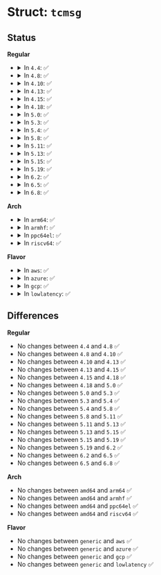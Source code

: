 # Struct: <code>tcmsg</code>

## Status
<b>Regular</b>
<ul>
<li>
<details>
<summary>In <code>4.4</code>: ✅</summary>

```c
struct tcmsg {
    unsigned char tcm_family;
    unsigned char tcm__pad1;
    short unsigned int tcm__pad2;
    int tcm_ifindex;
    __u32 tcm_handle;
    __u32 tcm_parent;
    __u32 tcm_info;
};
```
</details>
</li>
<li>
<details>
<summary>In <code>4.8</code>: ✅</summary>

```c
struct tcmsg {
    unsigned char tcm_family;
    unsigned char tcm__pad1;
    short unsigned int tcm__pad2;
    int tcm_ifindex;
    __u32 tcm_handle;
    __u32 tcm_parent;
    __u32 tcm_info;
};
```
</details>
</li>
<li>
<details>
<summary>In <code>4.10</code>: ✅</summary>

```c
struct tcmsg {
    unsigned char tcm_family;
    unsigned char tcm__pad1;
    short unsigned int tcm__pad2;
    int tcm_ifindex;
    __u32 tcm_handle;
    __u32 tcm_parent;
    __u32 tcm_info;
};
```
</details>
</li>
<li>
<details>
<summary>In <code>4.13</code>: ✅</summary>

```c
struct tcmsg {
    unsigned char tcm_family;
    unsigned char tcm__pad1;
    short unsigned int tcm__pad2;
    int tcm_ifindex;
    __u32 tcm_handle;
    __u32 tcm_parent;
    __u32 tcm_info;
};
```
</details>
</li>
<li>
<details>
<summary>In <code>4.15</code>: ✅</summary>

```c
struct tcmsg {
    unsigned char tcm_family;
    unsigned char tcm__pad1;
    short unsigned int tcm__pad2;
    int tcm_ifindex;
    __u32 tcm_handle;
    __u32 tcm_parent;
    __u32 tcm_info;
};
```
</details>
</li>
<li>
<details>
<summary>In <code>4.18</code>: ✅</summary>

```c
struct tcmsg {
    unsigned char tcm_family;
    unsigned char tcm__pad1;
    short unsigned int tcm__pad2;
    int tcm_ifindex;
    __u32 tcm_handle;
    __u32 tcm_parent;
    __u32 tcm_info;
};
```
</details>
</li>
<li>
<details>
<summary>In <code>5.0</code>: ✅</summary>

```c
struct tcmsg {
    unsigned char tcm_family;
    unsigned char tcm__pad1;
    short unsigned int tcm__pad2;
    int tcm_ifindex;
    __u32 tcm_handle;
    __u32 tcm_parent;
    __u32 tcm_info;
};
```
</details>
</li>
<li>
<details>
<summary>In <code>5.3</code>: ✅</summary>

```c
struct tcmsg {
    unsigned char tcm_family;
    unsigned char tcm__pad1;
    short unsigned int tcm__pad2;
    int tcm_ifindex;
    __u32 tcm_handle;
    __u32 tcm_parent;
    __u32 tcm_info;
};
```
</details>
</li>
<li>
<details>
<summary>In <code>5.4</code>: ✅</summary>

```c
struct tcmsg {
    unsigned char tcm_family;
    unsigned char tcm__pad1;
    short unsigned int tcm__pad2;
    int tcm_ifindex;
    __u32 tcm_handle;
    __u32 tcm_parent;
    __u32 tcm_info;
};
```
</details>
</li>
<li>
<details>
<summary>In <code>5.8</code>: ✅</summary>

```c
struct tcmsg {
    unsigned char tcm_family;
    unsigned char tcm__pad1;
    short unsigned int tcm__pad2;
    int tcm_ifindex;
    __u32 tcm_handle;
    __u32 tcm_parent;
    __u32 tcm_info;
};
```
</details>
</li>
<li>
<details>
<summary>In <code>5.11</code>: ✅</summary>

```c
struct tcmsg {
    unsigned char tcm_family;
    unsigned char tcm__pad1;
    short unsigned int tcm__pad2;
    int tcm_ifindex;
    __u32 tcm_handle;
    __u32 tcm_parent;
    __u32 tcm_info;
};
```
</details>
</li>
<li>
<details>
<summary>In <code>5.13</code>: ✅</summary>

```c
struct tcmsg {
    unsigned char tcm_family;
    unsigned char tcm__pad1;
    short unsigned int tcm__pad2;
    int tcm_ifindex;
    __u32 tcm_handle;
    __u32 tcm_parent;
    __u32 tcm_info;
};
```
</details>
</li>
<li>
<details>
<summary>In <code>5.15</code>: ✅</summary>

```c
struct tcmsg {
    unsigned char tcm_family;
    unsigned char tcm__pad1;
    short unsigned int tcm__pad2;
    int tcm_ifindex;
    __u32 tcm_handle;
    __u32 tcm_parent;
    __u32 tcm_info;
};
```
</details>
</li>
<li>
<details>
<summary>In <code>5.19</code>: ✅</summary>

```c
struct tcmsg {
    unsigned char tcm_family;
    unsigned char tcm__pad1;
    short unsigned int tcm__pad2;
    int tcm_ifindex;
    __u32 tcm_handle;
    __u32 tcm_parent;
    __u32 tcm_info;
};
```
</details>
</li>
<li>
<details>
<summary>In <code>6.2</code>: ✅</summary>

```c
struct tcmsg {
    unsigned char tcm_family;
    unsigned char tcm__pad1;
    short unsigned int tcm__pad2;
    int tcm_ifindex;
    __u32 tcm_handle;
    __u32 tcm_parent;
    __u32 tcm_info;
};
```
</details>
</li>
<li>
<details>
<summary>In <code>6.5</code>: ✅</summary>

```c
struct tcmsg {
    unsigned char tcm_family;
    unsigned char tcm__pad1;
    short unsigned int tcm__pad2;
    int tcm_ifindex;
    __u32 tcm_handle;
    __u32 tcm_parent;
    __u32 tcm_info;
};
```
</details>
</li>
<li>
<details>
<summary>In <code>6.8</code>: ✅</summary>

```c
struct tcmsg {
    unsigned char tcm_family;
    unsigned char tcm__pad1;
    short unsigned int tcm__pad2;
    int tcm_ifindex;
    __u32 tcm_handle;
    __u32 tcm_parent;
    __u32 tcm_info;
};
```
</details>
</li>
</ul>
<b>Arch</b>
<ul>
<li>
<details>
<summary>In <code>arm64</code>: ✅</summary>

```c
struct tcmsg {
    unsigned char tcm_family;
    unsigned char tcm__pad1;
    short unsigned int tcm__pad2;
    int tcm_ifindex;
    __u32 tcm_handle;
    __u32 tcm_parent;
    __u32 tcm_info;
};
```
</details>
</li>
<li>
<details>
<summary>In <code>armhf</code>: ✅</summary>

```c
struct tcmsg {
    unsigned char tcm_family;
    unsigned char tcm__pad1;
    short unsigned int tcm__pad2;
    int tcm_ifindex;
    __u32 tcm_handle;
    __u32 tcm_parent;
    __u32 tcm_info;
};
```
</details>
</li>
<li>
<details>
<summary>In <code>ppc64el</code>: ✅</summary>

```c
struct tcmsg {
    unsigned char tcm_family;
    unsigned char tcm__pad1;
    short unsigned int tcm__pad2;
    int tcm_ifindex;
    __u32 tcm_handle;
    __u32 tcm_parent;
    __u32 tcm_info;
};
```
</details>
</li>
<li>
<details>
<summary>In <code>riscv64</code>: ✅</summary>

```c
struct tcmsg {
    unsigned char tcm_family;
    unsigned char tcm__pad1;
    short unsigned int tcm__pad2;
    int tcm_ifindex;
    __u32 tcm_handle;
    __u32 tcm_parent;
    __u32 tcm_info;
};
```
</details>
</li>
</ul>
<b>Flavor</b>
<ul>
<li>
<details>
<summary>In <code>aws</code>: ✅</summary>

```c
struct tcmsg {
    unsigned char tcm_family;
    unsigned char tcm__pad1;
    short unsigned int tcm__pad2;
    int tcm_ifindex;
    __u32 tcm_handle;
    __u32 tcm_parent;
    __u32 tcm_info;
};
```
</details>
</li>
<li>
<details>
<summary>In <code>azure</code>: ✅</summary>

```c
struct tcmsg {
    unsigned char tcm_family;
    unsigned char tcm__pad1;
    short unsigned int tcm__pad2;
    int tcm_ifindex;
    __u32 tcm_handle;
    __u32 tcm_parent;
    __u32 tcm_info;
};
```
</details>
</li>
<li>
<details>
<summary>In <code>gcp</code>: ✅</summary>

```c
struct tcmsg {
    unsigned char tcm_family;
    unsigned char tcm__pad1;
    short unsigned int tcm__pad2;
    int tcm_ifindex;
    __u32 tcm_handle;
    __u32 tcm_parent;
    __u32 tcm_info;
};
```
</details>
</li>
<li>
<details>
<summary>In <code>lowlatency</code>: ✅</summary>

```c
struct tcmsg {
    unsigned char tcm_family;
    unsigned char tcm__pad1;
    short unsigned int tcm__pad2;
    int tcm_ifindex;
    __u32 tcm_handle;
    __u32 tcm_parent;
    __u32 tcm_info;
};
```
</details>
</li>
</ul>

## Differences
<b>Regular</b>
<ul>
<li>
No changes between <code>4.4</code> and <code>4.8</code> ✅
</li>
<li>
No changes between <code>4.8</code> and <code>4.10</code> ✅
</li>
<li>
No changes between <code>4.10</code> and <code>4.13</code> ✅
</li>
<li>
No changes between <code>4.13</code> and <code>4.15</code> ✅
</li>
<li>
No changes between <code>4.15</code> and <code>4.18</code> ✅
</li>
<li>
No changes between <code>4.18</code> and <code>5.0</code> ✅
</li>
<li>
No changes between <code>5.0</code> and <code>5.3</code> ✅
</li>
<li>
No changes between <code>5.3</code> and <code>5.4</code> ✅
</li>
<li>
No changes between <code>5.4</code> and <code>5.8</code> ✅
</li>
<li>
No changes between <code>5.8</code> and <code>5.11</code> ✅
</li>
<li>
No changes between <code>5.11</code> and <code>5.13</code> ✅
</li>
<li>
No changes between <code>5.13</code> and <code>5.15</code> ✅
</li>
<li>
No changes between <code>5.15</code> and <code>5.19</code> ✅
</li>
<li>
No changes between <code>5.19</code> and <code>6.2</code> ✅
</li>
<li>
No changes between <code>6.2</code> and <code>6.5</code> ✅
</li>
<li>
No changes between <code>6.5</code> and <code>6.8</code> ✅
</li>
</ul>
<b>Arch</b>
<ul>
<li>
No changes between <code>amd64</code> and <code>arm64</code> ✅
</li>
<li>
No changes between <code>amd64</code> and <code>armhf</code> ✅
</li>
<li>
No changes between <code>amd64</code> and <code>ppc64el</code> ✅
</li>
<li>
No changes between <code>amd64</code> and <code>riscv64</code> ✅
</li>
</ul>
<b>Flavor</b>
<ul>
<li>
No changes between <code>generic</code> and <code>aws</code> ✅
</li>
<li>
No changes between <code>generic</code> and <code>azure</code> ✅
</li>
<li>
No changes between <code>generic</code> and <code>gcp</code> ✅
</li>
<li>
No changes between <code>generic</code> and <code>lowlatency</code> ✅
</li>
</ul>
